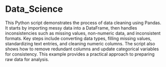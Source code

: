 # Data_Science

This Python script demonstrates the process of data cleaning using Pandas.
It starts by importing messy data into a DataFrame, then handles inconsistencies such as missing values, non-numeric data, and inconsistent formats.
Key steps include converting data types, filling missing values, standardizing text entries, and cleaning numeric columns.
The script also shows how to remove redundant columns and update categorical variables for consistency.
This example provides a practical approach to preparing raw data for analysis.
